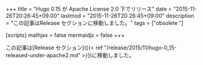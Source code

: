 +++
title = "Hugo 0.15 が Apache License 2.0 下でリリース"
date = "2015-11-26T20:26:45+09:00"
lastmod = "2015-11-26T20:26:45+09:00"
description = "この記事はRelease セクションに移動しました。"
tags = ["obsolete "]

[scripts]
  mathjax = false
  mermaidjs = false
+++

この記事は[Release セクション]({{< ref "/release/2015/11/hugo-0_15-released-under-apache2.md" >}})に移動しました。
